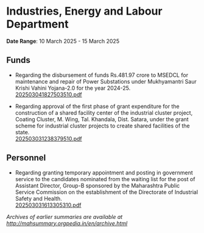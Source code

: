# Industries, Energy and Labour Department

**Date Range**: 10 March 2025 - 15 March 2025


## Funds
- Regarding the disbursement of funds Rs.481.97 crore to MSEDCL for maintenance and repair of Power Substations under Mukhyamantri Saur Krishi Vahini Yojana-2.0 for the year 2024-25.\
  [202503041827503510.pdf](https://gr.maharashtra.gov.in/Site/Upload/Government%20Resolutions/English/202503041827503510.pdf)

- Regarding approval of the first phase of grant expenditure for the construction of a shared facility center of the industrial cluster project, Coating Cluster, M. Wing, Tal. Khandala, Dist. Satara, under the grant scheme for industrial cluster projects to create shared facilities of the state.\
  [202503031238379510.pdf](https://gr.maharashtra.gov.in/Site/Upload/Government%20Resolutions/English/202503031238379510.pdf)

## Personnel
- Regarding granting temporary appointment and posting in government service to the candidates nominated from the waiting list for the post of Assistant Director, Group-B sponsored by the Maharashtra Public Service Commission on the establishment of the Directorate of Industrial Safety and Health.\
  [202503031613305310.pdf](https://gr.maharashtra.gov.in/Site/Upload/Government%20Resolutions/English/202503031613305310.pdf)


*Archives of earlier summaries are available at http://mahsummary.orgpedia.in/en/archive.html*